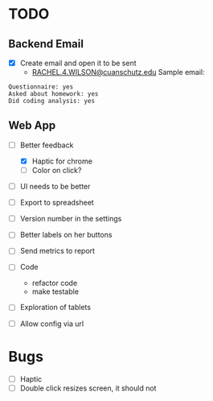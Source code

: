 # TODO

## Backend Email
- [X] Create email and open it to be sent
  - RACHEL.4.WILSON@cuanschutz.edu 
Sample email:
```
Questionnaire: yes
Asked about homework: yes 
Did coding analysis: yes
```

## Web App
- [ ] Better feedback
  - [X] Haptic for chrome
  - [ ] Color on click?
- [ ] UI needs to be better
- [ ] Export to spreadsheet
- [ ] Version number in the settings
- [ ] Better labels on her buttons
- [ ] Send metrics to report
- [ ] Code
  - refactor code
  - make testable
- [ ] Exploration of tablets
- [ ] Allow config via url


# Bugs
- [ ] Haptic
- [ ] Double click resizes screen, it should not 